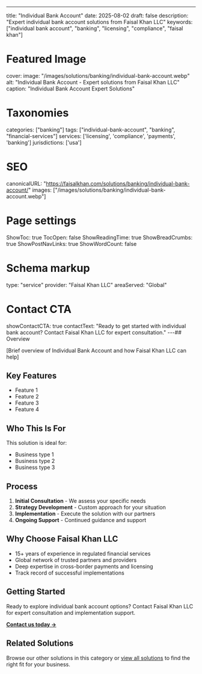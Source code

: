 ---
title: "Individual Bank Account"
date: 2025-08-02
draft: false
description: "Expert individual bank account solutions from Faisal Khan LLC"
keywords: ["individual bank account", "banking", "licensing", "compliance", "faisal khan"]

# Featured Image
cover:
    image: "/images/solutions/banking/individual-bank-account.webp"
    alt: "Individual Bank Account - Expert solutions from Faisal Khan LLC"
    caption: "Individual Bank Account Expert Solutions"

# Taxonomies
categories: ["banking"]
tags: ["individual-bank-account", "banking", "financial-services"]
services: ['licensing', 'compliance', 'payments', 'banking']
jurisdictions: ['usa']

# SEO
canonicalURL: "https://faisalkhan.com/solutions/banking/individual-bank-account/"
images: ["/images/solutions/banking/individual-bank-account.webp"]

# Page settings
ShowToc: true
TocOpen: false
ShowReadingTime: true
ShowBreadCrumbs: true
ShowPostNavLinks: true
ShowWordCount: false

# Schema markup
type: "service"
provider: "Faisal Khan LLC"
areaServed: "Global"

# Contact CTA
showContactCTA: true
contactText: "Ready to get started with individual bank account? Contact Faisal Khan LLC for expert consultation."
---## Overview

[Brief overview of Individual Bank Account and how Faisal Khan LLC can help]

## Key Features

- Feature 1
- Feature 2  
- Feature 3
- Feature 4

## Who This Is For

This solution is ideal for:

- Business type 1
- Business type 2
- Business type 3

## Process

1. **Initial Consultation** - We assess your specific needs
2. **Strategy Development** - Custom approach for your situation  
3. **Implementation** - Execute the solution with our partners
4. **Ongoing Support** - Continued guidance and support

## Why Choose Faisal Khan LLC

- 15+ years of experience in regulated financial services
- Global network of trusted partners and providers
- Deep expertise in cross-border payments and licensing
- Track record of successful implementations

## Getting Started

Ready to explore individual bank account options? Contact Faisal Khan LLC for expert consultation and implementation support.

**[Contact us today →](mailto:contact@faisalkhan.com)**

## Related Solutions

Browse our other solutions in this category or [view all solutions](/solutions/) to find the right fit for your business.
